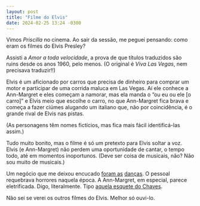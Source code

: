 ```yaml
---
layout: post
title: "Filme do Elvis"
date: 2024-02-25 13:24 -0300
---
```

Vimos *Priscilla* no cinema. Ao sair da sessão, me peguei pensando: como eram os filmes do Elvis Presley?

Assisti a *Amor a toda velocidade*, a prova de que títulos traduzidos são ruins desde os anos 1960, pelo menos. (O original é *Viva Las Vegas*, nem precisava traduzir!!)

Elvis é um aficionado por carros que precisa de dinheiro para comprar um motor e participar de uma corrida maluca em Las Vegas. Aí ele conhece a Ann-Margret e eles começam a namorar, mas ela manda o “ou eu ou ele [o carro]” e Elvis meio que escolhe o carro, no que Ann-Margret fica brava e começa a fazer ciúmes alugando um italiano que, não por coincidência, é o grande rival de Elvis nas pistas.

(As personagens têm nomes fictícios, mas fica mais fácil identificá-las assim.)

Tudo muito bonito, mas o filme é só um pretexto para Elvis soltar a voz. Elvis (e Ann-Margret) não perdem uma oportunidade de cantar, o tempo todo, até em momentos inoportunos. (Deve ser coisa de musicais, não? Não sou muito de musicais.)

Um negócio que me deixou encucado [foram as](https://www.youtube.com/watch?v=XH2K9N16VMY) [danças](https://www.youtube.com/watch?v=MXd9BwAlWOk). O pessoal requebrava horrores naquela época. A Ann-Margret, em especial, parece eletrificada. Digo, literalmente. Tipo [aquela esquete do Chaves](https://www.youtube.com/watch?v=_I5zFBYc4gU).

Não sei se verei os outros filmes do Elvis. Melhor só ouvi-lo.
